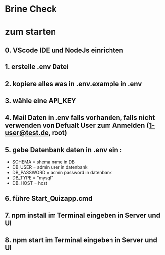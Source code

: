 <h1>Brine Check</h1>

# zum starten

## 0. VScode IDE und NodeJs einrichten

## 1. erstelle .env Datei

## 2. kopiere alles was in .env.example in .env

## 3. wähle eine API_KEY 

## 4. Mail Daten in .env falls vorhanden, falls nicht verwenden von Defualt User zum Anmelden (1-user@test.de, root)

## 5. gebe Datenbank daten in .env ein :

<ul>
    <li>SCHEMA = shema name in DB </li>
    <li>DB_USER = admin user in datenbank </li>
    <li>DB_PASSWORD = admin password in datenbank</li>
    <li>DB_TYPE = "mysql"</li>
    <li>DB_HOST = host</li>
</ul>

## 6. führe Start_Quizapp.cmd

## 7. npm install im Terminal eingeben in Server und UI

## 8. npm start im Terminal eingeben in Server und UI
